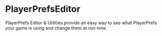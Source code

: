 # PlayerPrefsEditor
PlayerPrefs Editor &amp; Utilities provide an easy way to see what PlayerPrefs your game is using and change them at run-time.
